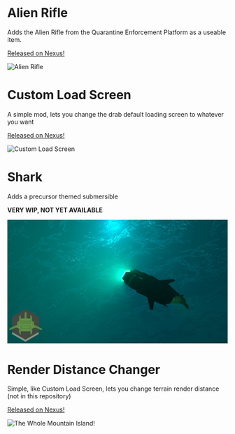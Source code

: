 # Alien Rifle

Adds the Alien Rifle from the Quarantine Enforcement Platform as a useable item. 

[Released on Nexus!](https://www.nexusmods.com/subnautica/mods/141)

![Alien Rifle](https://staticdelivery.nexusmods.com/mods/1155/images/141/141-1535020464-1969446787.png)

# Custom Load Screen

A simple mod, lets you change the drab default loading screen to whatever you want

[Released on Nexus!](https://www.nexusmods.com/subnautica/mods/124)

![Custom Load Screen](https://staticdelivery.nexusmods.com/mods/1155/images/124/124-1532385071-234620029.png)

# Shark

Adds a precursor themed submersible

**VERY WIP, NOT YET AVAILABLE**

![Early in-game screenshot](Shark/image.jpg)

# Render Distance Changer

Simple, like Custom Load Screen, lets you change terrain render distance (not in this repository)

[Released on Nexus!](https://www.nexusmods.com/subnautica/mods/334)

![The Whole Mountain Island!](https://staticdelivery.nexusmods.com/mods/1155/images/334/334-1570932955-1652207944.png)
